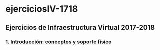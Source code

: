 # ejerciciosIV-1718

## Ejercicios de Infraestructura Virtual 2017-2018

### [1. Introducción: conceptos y soporte físico](https://github.com/alvaromgs/ejerciciosIV-1718/blob/master/tema1.md)
